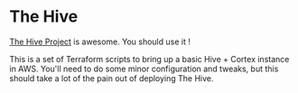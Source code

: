 # The Hive


[The Hive Project](https://thehive-project.org/) is awesome. You should use it !

This is a set of Terraform scripts to bring up a basic Hive + Cortex instance in AWS.
You'll need to do some minor configuration and tweaks, but this should take a lot
of the pain out of deploying The Hive.

